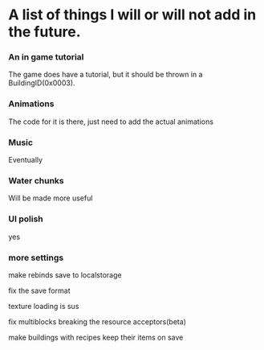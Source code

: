 # A list of things I will or will not add in the future.



### An in game tutorial

The game does have a tutorial, but it should be thrown in a BuildingID(0x0003).

### Animations

The code for it is there, just need to add the actual animations
### Music

Eventually

### Water chunks

Will be made more useful

### UI polish

yes

### more settings

make rebinds save to localstorage

fix the save format

texture loading is sus

fix multiblocks breaking the resource acceptors(beta)

make buildings with recipes keep their items on save